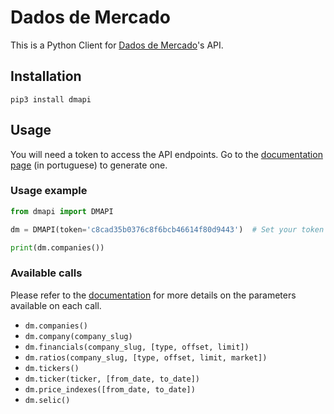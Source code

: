 # Dados de Mercado

This is a Python Client for
[Dados de Mercado](https://www.dadosdemercado.com/)'s API.

## Installation

```
pip3 install dmapi
```

## Usage

You will need a token to access the API endpoints. Go to the
[documentation page](https://www.dadosdemercado.com/api) (in portuguese)
to generate one.

### Usage example

```python
from dmapi import DMAPI

dm = DMAPI(token='c8cad35b0376c8f6bcb46614f80d9443')  # Set your token here

print(dm.companies())
```

### Available calls

Please refer to the [documentation](https://www.dadosdemercado.com/api)
for more details on the parameters available on each call.

- `dm.companies()`
- `dm.company(company_slug)`
- `dm.financials(company_slug, [type, offset, limit])`
- `dm.ratios(company_slug, [type, offset, limit, market])`
- `dm.tickers()`
- `dm.ticker(ticker, [from_date, to_date])`
- `dm.price_indexes([from_date, to_date])`
- `dm.selic()`

